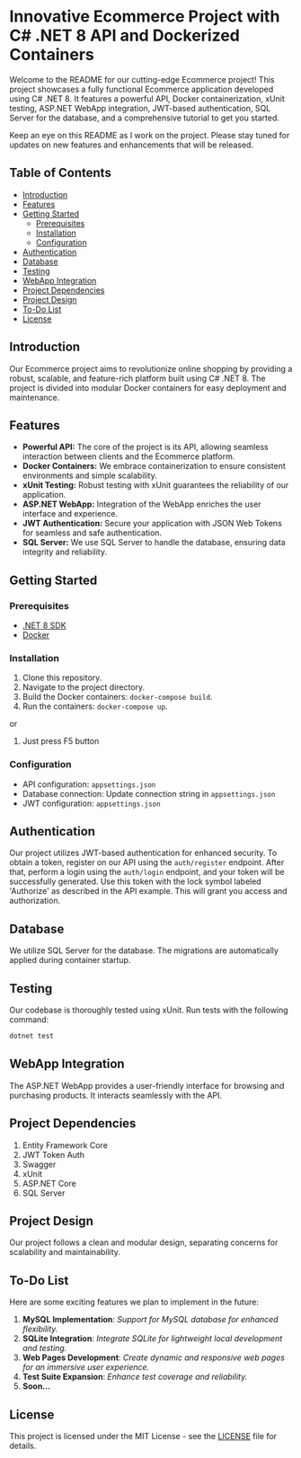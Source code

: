 # Innovative Ecommerce Project with C# .NET 8 API and Dockerized Containers

Welcome to the README for our cutting-edge Ecommerce project! This project showcases a fully functional Ecommerce application developed using C# .NET 8. It features a powerful API, Docker containerization, xUnit testing, ASP.NET WebApp integration, JWT-based authentication, SQL Server for the database, and a comprehensive tutorial to get you started. 

Keep an eye on this README as I work on the project. Please stay tuned for updates on new features and enhancements that will be released.

## Table of Contents

- [Introduction](#introduction)
- [Features](#features)
- [Getting Started](#getting-started)
  - [Prerequisites](#prerequisites)
  - [Installation](#installation)
  - [Configuration](#configuration)
- [Authentication](#authentication)
- [Database](#database)
- [Testing](#testing)
- [WebApp Integration](#webapp-integration)
- [Project Dependencies](#project-dependencies)
- [Project Design](#project-design)
- [To-Do List](#to-do-list)
- [License](#license)

## Introduction

Our Ecommerce project aims to revolutionize online shopping by providing a robust, scalable, and feature-rich platform built using C# .NET 8. The project is divided into modular Docker containers for easy deployment and maintenance.

## Features

- **Powerful API:** The core of the project is its API, allowing seamless interaction between clients and the Ecommerce platform.
- **Docker Containers:** We embrace containerization to ensure consistent environments and simple scalability.
- **xUnit Testing:** Robust testing with xUnit guarantees the reliability of our application.
- **ASP.NET WebApp:** Integration of the WebApp enriches the user interface and experience.
- **JWT Authentication:** Secure your application with JSON Web Tokens for seamless and safe authentication.
- **SQL Server:** We use SQL Server to handle the database, ensuring data integrity and reliability.

## Getting Started

### Prerequisites

- [.NET 8 SDK](https://dotnet.microsoft.com/download/dotnet/8.0)
- [Docker](https://www.docker.com/get-started)

### Installation

1. Clone this repository.
2. Navigate to the project directory.
3. Build the Docker containers: `docker-compose build`.
4. Run the containers: `docker-compose up`.

or

1. Just press F5 button

### Configuration

- API configuration: `appsettings.json`
- Database connection: Update connection string in `appsettings.json`
- JWT configuration: `appsettings.json`

## Authentication

Our project utilizes JWT-based authentication for enhanced security. To obtain a token, register on our API using the `auth/register` endpoint. After that, perform a login using the `auth/login` endpoint, and your token will be successfully generated. Use this token with the lock symbol labeled 'Authorize' as described in the API example. This will grant you access and authorization.

## Database

We utilize SQL Server for the database. The migrations are automatically applied during container startup.

## Testing

Our codebase is thoroughly tested using xUnit. Run tests with the following command:

```bash
dotnet test
```

## WebApp Integration

The ASP.NET WebApp provides a user-friendly interface for browsing and purchasing products. It interacts seamlessly with the API.

## Project Dependencies

1. Entity Framework Core
2. JWT Token Auth
3. Swagger
4. xUnit
5. ASP.NET Core
6. SQL Server

## Project Design

Our project follows a clean and modular design, separating concerns for scalability and maintainability.

## To-Do List

Here are some exciting features we plan to implement in the future:

1. **MySQL Implementation**: *Support for MySQL database for enhanced flexibility.*
2. **SQLite Integration**: *Integrate SQLite for lightweight local development and testing.*
3. **Web Pages Development**: *Create dynamic and responsive web pages for an immersive user experience.*
4. **Test Suite Expansion**: *Enhance test coverage and reliability.*
5. **Soon...**

## License

This project is licensed under the MIT License - see the [LICENSE](LICENSE) file for details.
